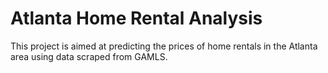# Atlanta Home Rental Analysis
This project is aimed at predicting the prices of home rentals in the Atlanta area using data scraped from GAMLS.